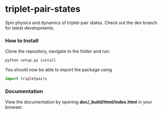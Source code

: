 # triplet-pair-states
Spin physics and dynamics of triplet-pair states. Check out the dev branch for latest developments.

### How to Install
Clone the repository, navigate to the folder and run:
```sh
python setup.py install
```
You should now be able to import the package using
```python
import tripletpairs
```

### Documentation
View the documentation by opening **doc/\_build/html/index.html** in your browser.
